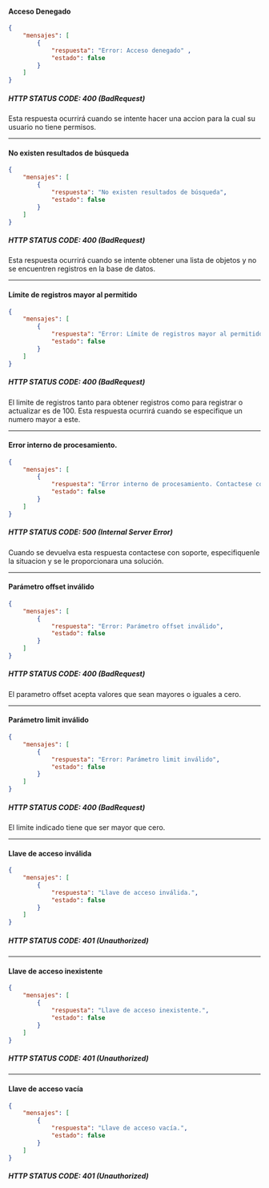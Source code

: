 #### Acceso Denegado
```json
{
    "mensajes": [
        {
            "respuesta": "Error: Acceso denegado" ,
            "estado": false
        }
    ]
}
```
##### HTTP STATUS CODE: 400 (BadRequest)
Esta respuesta ocurrirá cuando se intente hacer una accion para la cual su usuario no tiene permisos.
___
#### No existen resultados de búsqueda
```json
{
    "mensajes": [
        {
            "respuesta": "No existen resultados de búsqueda",
            "estado": false
        }
    ]
}
```
##### HTTP STATUS CODE: 400 (BadRequest)
Esta respuesta ocurrirá cuando se intente obtener una lista de objetos y no se encuentren registros en la base de datos.
___
#### Límite de registros mayor al permitido
```json
{
    "mensajes": [
        {
            "respuesta": "Error: Límite de registros mayor al permitido",
            "estado": false
        }
    ]
}
```
##### HTTP STATUS CODE: 400 (BadRequest)
El limite de registros tanto para obtener registros como para registrar o actualizar es de 100. Esta respuesta ocurrirá cuando se especifique un numero mayor a este.
___
#### Error interno de procesamiento.
```json
{
    "mensajes": [
        {
            "respuesta": "Error interno de procesamiento. Contactese con Soporte de Fidelitytools: soporte@fidelitytools.com",
            "estado": false
        }
    ]
}
```
##### HTTP STATUS CODE: 500 (Internal Server Error)
Cuando se devuelva esta respuesta contactese con soporte, especifiquenle la situacion y se le proporcionara una solución.
___
#### Parámetro offset inválido
```json
{
    "mensajes": [
        {
            "respuesta": "Error: Parámetro offset inválido",
            "estado": false
        }
    ]
}
```
##### HTTP STATUS CODE: 400 (BadRequest)

El parametro offset acepta valores que sean mayores o iguales a cero.
___
#### Parámetro limit inválido
```json
{
    "mensajes": [
        {
            "respuesta": "Error: Parámetro limit inválido",
            "estado": false
        }
    ]
}
```
##### HTTP STATUS CODE: 400 (BadRequest)
El limite indicado tiene que ser mayor que cero.
___
#### Llave de acceso inválida
```json
{
    "mensajes": [
        {
            "respuesta": "Llave de acceso inválida.",
            "estado": false
        }
    ]
}
```
##### HTTP STATUS CODE: 401 (Unauthorized)
___
#### Llave de acceso inexistente
```json
{
    "mensajes": [
        {
            "respuesta": "Llave de acceso inexistente.",
            "estado": false
        }
    ]
}
```
##### HTTP STATUS CODE: 401 (Unauthorized)
___
#### Llave de acceso vacía
```json
{
    "mensajes": [
        {
            "respuesta": "Llave de acceso vacía.",
            "estado": false
        }
    ]
}
```
##### HTTP STATUS CODE: 401 (Unauthorized)
